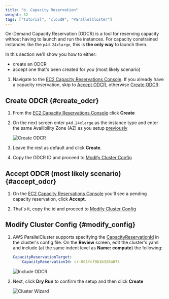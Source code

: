```yaml
---
title: "b. Capacity Reservation"
weight: 32
tags: ["tutorial", "cloud9", "ParallelCluster"]
---
```


On-Demand Capacity Reservation (ODCR) is a tool for reserving capacity without having to launch and run the instances. For capacity constrained instances like the `p4d.24xlarge`, this is **the only way** to launch them.

In this section we'll show you how to either:

* create an ODCR  
* accept one that's been created for you (most likely scenario)

1. Navigate to the [EC2 Capacity Reservations Console](https://console.aws.amazon.com/ec2/home?#CapacityReservations:). If you already have a capacity reservation, skip to [Accept ODCR](#accept_odcr), otherwise [Create ODCR](#create_odcr).

## Create ODCR {#create_odcr}

1. From the [EC2 Capacity Reservations Console](https://console.aws.amazon.com/ec2/home?#CapacityReservations:) click **Create**
2. On the next screen enter `p4d.24xlarge` as the instance type and enter the same Availibility Zone (AZ) as you setup [previously](/01-getting-started/03-vpc-deployment.html)

    ![Create ODCR](/images/03-cluster/odcr.jpeg)

3. Leave the rest as default and click **Create**.
4. Copy the ODCR ID and proceed to [Modify Cluster Config](#modify_config)

## Accept ODCR (most likely scenario) {#accept_odcr}

1. On the [EC2 Capacity Reservations Console](https://console.aws.amazon.com/ec2/home?#CapacityReservations:) you'll see a pending capacity reservation, click **Accept**.

2. That's it, copy the id and proceed to [Modify Cluster Config](#modify_config)

## Modify Cluster Config {#modify_config}

1. AWS ParallelCluster supports specifying the [CapacityReservationId](https://docs.aws.amazon.com/parallelcluster/latest/ug/Scheduling-v3.html#yaml-Scheduling-SlurmQueues-CapacityReservationTarget) in the cluster's config file. On the **Review** screen, edit the cluster's yaml and include (at the same indent level as **Name: compute**) the following:

    ```yaml
    CapacityReservationTarget:
        CapacityReservationId: cr-061fcf9b1b320a075
    ```

    ![Include ODCR](/images/03-cluster/include_odcr.png)

2. Next, click **Dry Run** to confirm the setup and then click **Create**

    ![Cluster Wizard](/images/03-cluster/pcmanager-5.png)
